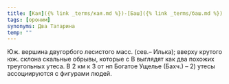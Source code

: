 ```yaml
---
title: [Кая]({% link _terms/кая.md %})-[Баш]({% link _terms/баш.md %}) IV
tags: [ороним]
synonyms: Два Татарина
temp: ""
---
```


Юж. вершина двугорбого лесистого масс. (сев.– Илька); вверху крутого юж. склона
скальные обрывы, которые с В выглядят как два похожих треугольных утеса. В 2 км
к З от нп Богатое Ущелье (Бахч.) – 2) утесы ассоциируются с фигурами людей.
